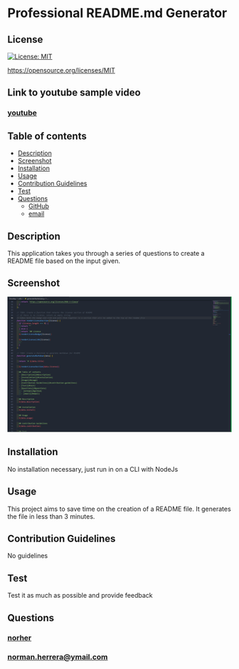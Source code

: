 # Professional README.md Generator

  ## License
  [![License: MIT](https://img.shields.io/badge/License-MIT-yellow.svg)](https://opensource.org/licenses/MIT)
  
  https://opensource.org/licenses/MIT 

  ## Link to youtube sample video
  ### [youtube](https://youtu.be/8D21BcwF8ho)
    

  ## Table of contents
  - [Description](#description)
  - [Screenshot](#Screenshot) 
  - [Installation](#installation)
  - [Usage](#usage)
  - [Contribution Guidelines](#contribution-guidelines)
  - [Test](#test)
  - [Questions](#questions)
    - [GitHub](#github)
    - [email](#email)

  ## Description 
  This application takes you through a series of questions to create a README file based on the input given.

  ## Screenshot

  ![Sample Image](screenshot.png)

  ## Installation
  No installation necessary, just run in on a CLI with NodeJs

  ## Usage
  This project aims to save time on the creation of a README file. It generates the file in less than 3 minutes.

  ## Contribution Guidelines
  No guidelines

  ## Test
  Test it as much as possible and provide feedback

  ## Questions
  ### [norher](https://github.com/norher)
  ### norman.herrera@ymail.com
